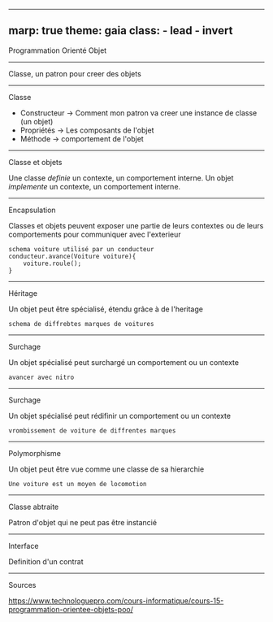 ---
marp: true
theme: gaia
class:
    - lead
    - invert
 ---
 Programmation Orienté Objet

 ---

Classe, un patron pour creer des objets
 
 ---
 Classe

 * Constructeur -> Comment mon patron va creer une instance de classe (un objet)
 * Propriétés -> Les composants de l'objet
 * Méthode -> comportement de l'objet

 ---
 Classe et objets

Une classe _definie_ un contexte, un comportement interne.
Un objet _implemente_ un contexte, un comportement interne. 

 ---
Encapsulation

Classes et objets peuvent exposer une partie de leurs contextes ou de leurs comportements pour communiquer avec l'exterieur

```
schema voiture utilisé par un conducteur
conducteur.avance(Voiture voiture){
    voiture.roule();
}
```

 ---
 Héritage

Un objet peut être spécialisé, étendu grâce à de l'heritage

```
schema de diffrebtes marques de voitures
```

 ---
Surchage

Un objet spécialisé peut surchargé un comportement ou un contexte

```
avancer avec nitro
```

 ---
Surchage

Un objet spécialisé peut rédifinir un comportement ou un contexte

```
vrombissement de voiture de diffrentes marques
```

 ---
Polymorphisme

Un objet peut être vue comme une classe de sa hierarchie

```
Une voiture est un moyen de locomotion
```
 ---
 Classe abtraite

Patron d'objet qui ne peut pas être instancié

 ---
 Interface

 Definition d'un contrat

 ---
 Sources

 https://www.technologuepro.com/cours-informatique/cours-15-programmation-orientee-objets-poo/